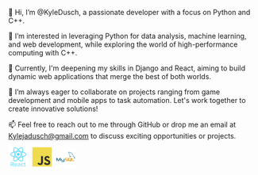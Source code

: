 👋 Hi, I’m @KyleDusch, a passionate developer with a focus on Python and C++.

👀 I’m interested in leveraging Python for data analysis, machine learning, and web development, while exploring the world of high-performance computing with C++.

🌱 Currently, I'm deepening my skills in Django and React, aiming to build dynamic web applications that merge the best of both worlds.

💞️ I’m always eager to collaborate on projects ranging from game development and mobile apps to task automation. Let's work together to create innovative solutions!

📫 Feel free to reach out to me through GitHub or drop me an email at Kylejadusch@gmail.com to discuss exciting opportunities or projects.


<div>
  <img src="https://github.com/devicons/devicon/blob/master/icons/react/react-original-wordmark.svg" title="React" alt="React" width="40" height="40"/>&nbsp;
  <img src="https://github.com/devicons/devicon/blob/master/icons/javascript/javascript-original.svg" title="JavaScript" alt="JavaScript" width="40" height="40"/>&nbsp;
  <img src="https://github.com/devicons/devicon/blob/master/icons/mysql/mysql-original-wordmark.svg" title="MySQL"  alt="MySQL" width="40" height="40"/>&nbsp;
